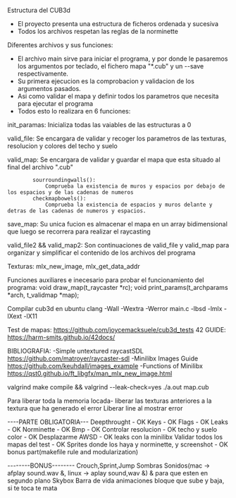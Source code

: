 Estructura del CUB3d
- El proyecto presenta una estructura de ficheros ordenada y sucesiva
- Todos los archivos respetan las reglas de la norminette

Diferentes archivos y sus funciones:
- El archivo main sirve para iniciar el programa, y por donde le pasaremos los argumentos
	por teclado, el fichero mapa "*.cub" y un --save respectivamente.
- Su primera ejecucion es la comprobacion y validacion de los argumentos pasados.
- Asi como validar el mapa y definir todos los parametros que necesita para ejecutar el programa
- Todos esto lo realizara en 6 funciones:

init_paramas: Inicializa todas las vaiables de las estructuras a 0

valid_file:	Se encargara de validar y recoger los parametros de las texturas,
			resolucion y colores del techo y suelo

valid_map:	Se encargara de validar y guardar el mapa que esta situado
			al final del archivo ".cub"

			sourroundingwalls(): 
				Comprueba la existencia de muros y espacios por debajo de los espacios y de las cadenas de numeros
			checkmapbowels(): 
				Comprueba la existencia de espacios y muros delante y detras de las cadenas de numeros y espacios.



save_map:	Su unica fucion es almacenar el mapa en un array bidimensional que luego se recorrera para realizar el raycasting

valid_file2 && valid_map2:	Son continuaciones de valid_file y valid_map para organizar y
							simplificar el contenido de los archivos del programa

Texturas:
	mlx_new_image, mlx_get_data_addr

Funciones auxiliares e inecesario para probar el funcionamiento del programa:
void	draw_map(t_raycaster *rc);
void	print_params(t_archparams	*arch, t_validmap *map);

Compilar cub3d en ubuntu
clang -Wall -Wextra -Werror main.c -lbsd -lmlx -lXext -lX11

Test de mapas:
	https://github.com/joycemacksuele/cub3d_tests
42 GUIDE:
https://harm-smits.github.io/42docs/

BIBLIOGRAFIA:
-Simple untextured raycastSDL
	https://github.com/matroyer/raycaster-sdl
-Minilibx Images Guide
	https://github.com/keuhdall/images_example
-Functions of Minilibx
	https://qst0.github.io/ft_libgfx/man_mlx_new_image.html


valgrind
make compile && valgrind --leak-check=yes ./a.out map.cub

Para liberar toda la memoria locada- liberar las texturas anteriores a la textura que ha generado el error
Liberar line al mostrar error


----PARTE OBLIGATORIA---
Deepthrought - OK
Keys - OK
Flags - OK
Leaks - OK
Norminette - OK
Bmp - OK
Controlar resolucion - OK
techo y suelo color - OK
Desplazarme AWSD - OK
leaks con la minilibx
Validar todos los mapas del test - OK
Sprites  donde los haya y norminette, y screenshot - OK
bonus part(makefile rule and modularization)

--------BONUS--------
Crouch,Sprint,Jump
Sombras
Sonidos(mac -> afplay sound.wav &, linux -> aplay sound,wav &) & para que esten en segundo plano
Skybox
Barra de vida
animaciones
bloque que sube y baja, si te toca te mata
